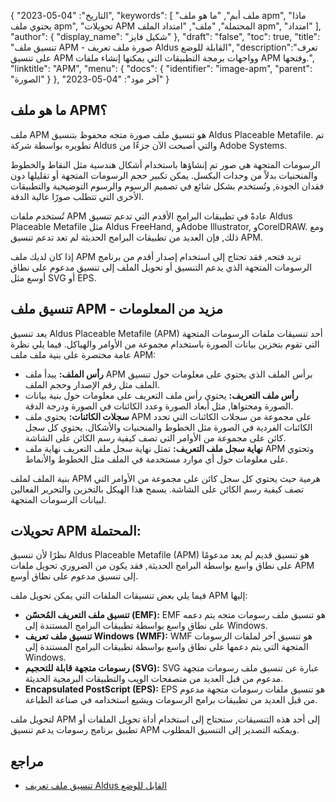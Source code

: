 {
"التاريخ": "04-05-2023",
  "keywords": [
"ملف أبم",
"ما هو ملف apm",
"ماذا يحتوي ملف apm",
"تحويلات APM المحتملة",
"ملف",
"امتداد الملف apm",
"امتداد"
],
  "author": {
"display_name": "شكيل فايز"
},
"draft": "false",
"toc": true,
"title": "تنسيق ملف APM - صورة ملف تعريف Aldus القابلة للوضع",
  "description":"تعرف على تنسيق APM وواجهات برمجة التطبيقات التي يمكنها إنشاء ملفات APM وفتحها.",
"linktitle": "APM",
  "menu": {
    "docs": {
      "identifier": "image-apm",
"parent": "الصورة"
}
},
"آخر مود": "04-05-2023"
}

## ما هو ملف APM؟

ملف APM هو تنسيق ملف صورة متجه محفوظ بتنسيق Aldus Placeable Metafile. تم تطويره بواسطة شركة Aldus والتي أصبحت الآن جزءًا من Adobe Systems.

الرسومات المتجهة هي صور تم إنشاؤها باستخدام أشكال هندسية مثل النقاط والخطوط والمنحنيات بدلاً من وحدات البكسل. يمكن تكبير حجم الرسومات المتجهة أو تقليلها دون فقدان الجودة, وتُستخدم بشكل شائع في تصميم الرسوم والرسوم التوضيحية والتطبيقات الأخرى التي تتطلب صورًا عالية الدقة.

تُستخدم ملفات APM عادةً في تطبيقات البرامج الأقدم التي تدعم تنسيق Aldus Placeable Metafile مثل Aldus FreeHand, وAdobe Illustrator, وCorelDRAW. ومع ذلك, فإن العديد من تطبيقات البرامج الحديثة لم تعد تدعم تنسيق APM.

إذا كان لديك ملف APM تريد فتحه, فقد تحتاج إلى استخدام إصدار أقدم من برنامج الرسومات المتجهة الذي يدعم التنسيق أو تحويل الملف إلى تنسيق مدعوم على نطاق أوسع مثل SVG أو EPS.

## تنسيق ملف APM - مزيد من المعلومات

يعد تنسيق Aldus Placeable Metafile (APM) أحد تنسيقات ملفات الرسومات المتجهة التي تقوم بتخزين بيانات الصورة باستخدام مجموعة من الأوامر والهياكل. فيما يلي نظرة عامة مختصرة على بنية ملف ملف APM:

- **رأس الملف:** يبدأ ملف APM برأس الملف الذي يحتوي على معلومات حول تنسيق الملف مثل رقم الإصدار وحجم الملف.
- **رأس ملف التعريف:** يحتوي رأس ملف التعريف على معلومات حول بنية بيانات الصورة ومحتواها, مثل أبعاد الصورة وعدد الكائنات في الصورة ودرجة الدقة.
- **سجلات الكائنات:** يحتوي ملف APM على مجموعة من سجلات الكائنات التي تحدد الكائنات الفردية في الصورة مثل الخطوط والمنحنيات والأشكال. يحتوي كل سجل كائن على مجموعة من الأوامر التي تصف كيفية رسم الكائن على الشاشة.
- **نهاية سجل ملف التعريف:** تمثل نهاية سجل ملف التعريف نهاية ملف APM وتحتوي على معلومات حول أي موارد مستخدمة في الملف مثل الخطوط والأنماط.

بنية الملف لملف APM هرمية حيث يحتوي كل سجل كائن على مجموعة من الأوامر التي تصف كيفية رسم الكائن على الشاشة. يسمح هذا الهيكل بالتخزين والتحرير الفعالين لبيانات الرسومات المتجهة.

## تحويلات APM المحتملة:

نظرًا لأن تنسيق Aldus Placeable Metafile (APM) هو تنسيق قديم لم يعد مدعومًا على نطاق واسع بواسطة البرامج الحديثة, فقد يكون من الضروري تحويل ملفات APM إلى تنسيق مدعوم على نطاق أوسع.

فيما يلي بعض تنسيقات الملفات التي يمكن تحويل ملف APM إليها:

- **تنسيق ملف التعريف المُحسّن (EMF):** EMF هو تنسيق ملف رسومات متجه يتم دعمه على نطاق واسع بواسطة تطبيقات البرامج المستندة إلى Windows.
- **تنسيق ملف تعريف Windows (WMF):** WMF هو تنسيق آخر لملفات الرسومات المتجهة التي يتم دعمها على نطاق واسع بواسطة تطبيقات البرامج المستندة إلى Windows.
- **رسومات متجهة قابلة للتحجيم (SVG):** SVG عبارة عن تنسيق ملف رسومات متجهة مدعوم من قبل العديد من متصفحات الويب والتطبيقات البرمجية الحديثة.
- **Encapsulated PostScript (EPS):** EPS هو تنسيق ملفات رسومات متجهة مدعوم من قبل العديد من تطبيقات برامج الرسومات ويشيع استخدامه في صناعة الطباعة.

لتحويل ملف APM إلى أحد هذه التنسيقات, ستحتاج إلى استخدام أداة تحويل الملفات أو تطبيق برنامج رسومات يدعم تنسيق APM ويمكنه التصدير إلى التنسيق المطلوب.

## مراجع
* [تنسيق ملف تعريف Aldus القابل للوضع](https://ftp.zx.net.nz/pub/archive/ftp.microsoft.com/MISC/KB/en-us/129/658.HTM)

